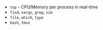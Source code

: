 - `top` - CPU/Memory per process in real-time
- `find`, `xargs`, `grep`, `vim`
- `file`, `which`, `type`
- `bash`, `tmux`
